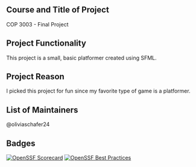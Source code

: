 ## Course and Title of Project
COP 3003 - Final Project

## Project Functionality
This project is a small, basic platformer created using SFML. 

## Project Reason
I picked this project for fun since my favorite type of game is a platformer.

## List of Maintainers
@oliviaschafer24

## Badges
[![OpenSSF Scorecard](https://api.securityscorecards.dev/projects/github.com/oliviaschafer24/COP-3003-Project/badge)](https://securityscorecards.dev/viewer/?uri=github.com/{owner}/{repo})
[![OpenSSF Best Practices](https://www.bestpractices.dev/projects/8516/badge)](https://www.bestpractices.dev/projects/8516)
